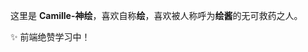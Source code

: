 这里是 **Camille-神绘**，喜欢自称**绘**，喜欢被人称呼为**绘酱**的无可救药之人。

✨ 前端绝赞学习中！

<!--
**ChangeSuger/ChangeSuger** is a ✨ _special_ ✨ repository because its `README.md` (this file) appears on your GitHub profile.

Here are some ideas to get you started:

- 🔭 I’m currently working on ...
- 🌱 I’m currently learning ...
- 👯 I’m looking to collaborate on ...
- 🤔 I’m looking for help with ...
- 💬 Ask me about ...
- 📫 How to reach me: ...
- 😄 Pronouns: ...
- ⚡ Fun fact: ...
-->
